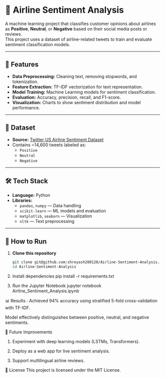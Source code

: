 # 🛫 Airline Sentiment Analysis

A machine learning project that classifies customer opinions about airlines as **Positive**, **Neutral**, or **Negative** based on their social media posts or reviews.  
This project uses a dataset of airline-related tweets to train and evaluate sentiment classification models.

---

## 📌 Features
- **Data Preprocessing:** Cleaning text, removing stopwords, and tokenization.
- **Feature Extraction:** TF-IDF vectorization for text representation.
- **Model Training:** Machine Learning models for sentiment classification.
- **Evaluation:** Accuracy, precision, recall, and F1-score.
- **Visualization:** Charts to show sentiment distribution and model performance.

---

## 📂 Dataset
- **Source:** [Twitter US Airline Sentiment Dataset](https://www.kaggle.com/datasets/crowdflower/twitter-airline-sentiment)
- Contains ~14,600 tweets labeled as:
  - `Positive`
  - `Neutral`
  - `Negative`

---

## 🛠️ Tech Stack
- **Language:** Python  
- **Libraries:**
  - `pandas`, `numpy` — Data handling
  - `scikit-learn` — ML models and evaluation
  - `matplotlib`, `seaborn` — Visualization
  - `nltk` — Text preprocessing

---

## 🚀 How to Run
1. **Clone this repository**
   ```bash
   git clone git@github.com:shreyash200120/Airline-Sentiment-Analysis.git
   cd Airline-Sentiment-Analysis

2. Install dependencies
pip install -r requirements.txt

3. Run the Jupyter Notebook
jupyter notebook Airline_Sentiment_Analysis.ipynb

📊 Results : 
Achieved 94% accuracy using stratified 5-fold cross-validation with TF-IDF.

Model effectively distinguishes between positive, neutral, and negative sentiments.

📌 Future Improvements
1) Experiment with deep learning models (LSTMs, Transformers).

2) Deploy as a web app for live sentiment analysis.

3) Support multilingual airline reviews.

📜 License
This project is licensed under the MIT License.
